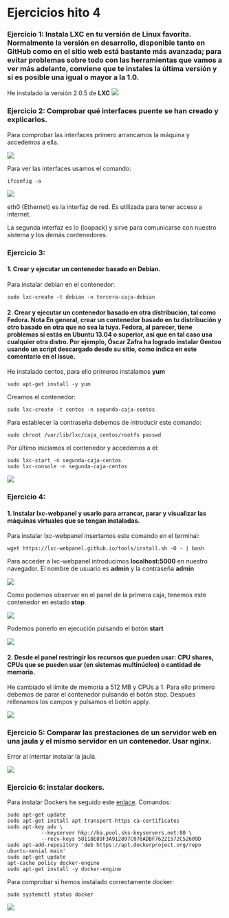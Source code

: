 # Ejercicios hito 4 #

### Ejercicio 1: Instala LXC en tu versión de Linux favorita. Normalmente la versión en desarrollo, disponible tanto en GitHub como en el sitio web está bastante más avanzada; para evitar problemas sobre todo con las herramientas que vamos a ver más adelante, conviene que te instales la última versión y si es posible una igual o mayor a la 1.0. ###

He instalado la versión 2.0.5 de **LXC**
![](capturas/lxcversion.png)

### Ejercicio 2: Comprobar qué interfaces puente se han creado y explicarlos. ###

Para comprobar las interfaces primero arrancamos la máquina y accedemos a ella.

![](capturas/comienzoprimercaja.png)

Para ver las interfaces usamos el comando:

    ifconfig -a

![](capturas/comprobacioninterfaces.png)

eth0 (Ethernet) es la interfaz de red. Es utilizada para tener acceso a internet.

La segunda interfaz es lo (loopack) y sirve para comunicarse con nuestro sistema y los demás contenedores.

### Ejercicio 3: ###

#### 1. Crear y ejecutar un contenedor basado en Debian. ####

Para instalar debian en el contenedor:

    sudo lxc-create -t debian -n tercera-caja-debian

#### 2. Crear y ejecutar un contenedor basado en otra distribución, tal como Fedora. Nota En general, crear un contenedor basado en tu distribución y otro basado en otra que no sea la tuya. Fedora, al parecer, tiene problemas si estás en Ubuntu 13.04 o superior, así que en tal caso usa cualquier otra distro. Por ejemplo, Óscar Zafra ha logrado instalar Gentoo usando un script descargado desde su sitio, como indica en este comentario en el issue. ####

He instalado centos, para ello primeros instalamos **yum**

    sudo apt-get install -y yum

Creamos el contenedor:

    sudo lxc-create -t centos -n segunda-caja-centos

Para establecer la contraseña debemos de introducir este comando:

    sudo chroot /var/lib/lxc/caja_centos/rootfs passwd

Por último iniciamos el contenedor y accedemos a el:

    sudo lxc-start -n segunda-caja-centos
    sudo lxc-console -n segunda-caja-centos


![](capturas/conectamoscentos.png)

### Ejercicio 4: ###

#### 1. Instalar lxc-webpanel y usarlo para arrancar, parar y visualizar las máquinas virtuales que se tengan instaladas. ####
Para instalar lxc-webpanel insertamos este comando en el terminal:

    wget https://lxc-webpanel.github.io/tools/install.sh -O - | bash

Para acceder a lxc-webpanel introducimos **localhost:5000** en nuestro navegador. El nombre de usuario es **admin** y la contraseña **admin**

![](capturas/lxcwebpanel.png)

Como podemos observar en el panel de la primera caja, tenemos este contenedor en estado **stop**.

![](capturas/lxcstopprimeracaja.png)

Podemos ponerlo en ejecución pulsando el botón **start**

![](capturas/lxcstartprimeracaja.png)

#### 2. Desde el panel restringir los recursos que pueden usar: CPU shares, CPUs que se pueden usar (en sistemas multinúcleo) o cantidad de memoria. ####

He cambiado el límite de memoria a 512 MB y CPUs a 1. Para ello primero debemos de parar el contenedor pulsando el botón stop. Después rellenamos los campos y pulsamos el botón apply.

![](capturas/cambiocpylxc.png)

### Ejercicio 5: Comparar las prestaciones de un servidor web en una jaula y el mismo servidor en un contenedor. Usar nginx. ###

Error al intentar instalar la jaula.

![](capturas/errorjaula.png)

### Ejercicio 6: instalar dockers. ###

Para instalar Dockers he seguido este [enlace](https://docs.docker.com/engine/installation/linux/ubuntulinux/). Comandos:

    sudo apt-get update
    sudo apt-get install apt-transport-https ca-certificates
    sudo apt-key adv \
               --keyserver hkp://ha.pool.sks-keyservers.net:80 \
               --recv-keys 58118E89F3A912897C070ADBF76221572C52609D
    sudo apt-add-repository 'deb https://apt.dockerproject.org/repo ubuntu-xenial main'
    sudo apt-get update
    apt-cache policy docker-engine
    sudo apt-get install -y docker-engine

Para comprobar si hemos instalado correctamente docker:

    sudo systemctl status docker

![](capturas/dockeron.png)
